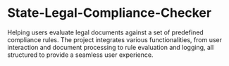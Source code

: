 # State-Legal-Compliance-Checker
Helping users evaluate legal documents against a set of predefined compliance rules. The project integrates various functionalities, from user interaction and document processing to rule evaluation and logging, all structured to provide a seamless user experience.

